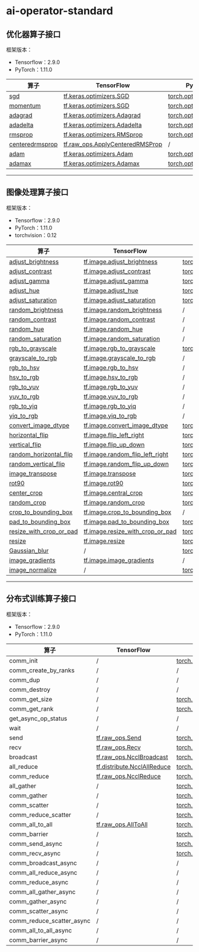 # ai-operator-standard

## 优化器算子接口
框架版本：
* Tensorflow：2.9.0
* PyTorch：1.11.0
<!-- * MindSpore：xxx -->
<!-- * Paddle：xxx -->

| 算子                                                                                                                                                                                                                | TensorFlow                                                                                                                    | PyTorch                                                                                                                           | MindSpore | Paddle |
| ------------------------------------------------------------------------------------------------------------------------------------------------------------------------------------------------------------------- | ----------------------------------------------------------------------------------------------------------------------------- | --------------------------------------------------------------------------------------------------------------------------------- | --------- | ------ |
| <a href="./%E7%AE%97%E5%AD%90%E6%A0%87%E5%87%86/%E6%A0%87%E5%87%86/%E4%BC%98%E5%8C%96%E5%99%A8/%E4%BC%98%E5%8C%96%E5%99%A8%E7%AE%97%E5%AD%90%E6%A0%87%E5%87%86.md#user-content-sgd">sgd</a>                         | [tf.keras.optimizers.SGD](https://tensorflow.google.cn/versions/r2.9/api_docs/python/tf/keras/optimizers/SGD)                 | [torch.optim.SGD](https://pytorch.org/docs/1.11/generated/torch.optim.SGD.html?highlight=sgd#torch.optim.SGD)                     |           |        |
| <a href="./%E7%AE%97%E5%AD%90%E6%A0%87%E5%87%86/%E6%A0%87%E5%87%86/%E4%BC%98%E5%8C%96%E5%99%A8/%E4%BC%98%E5%8C%96%E5%99%A8%E7%AE%97%E5%AD%90%E6%A0%87%E5%87%86.md#user-content-momentum">momentum</a>               | [tf.keras.optimizers.SGD](https://tensorflow.google.cn/versions/r2.9/api_docs/python/tf/keras/optimizers/SGD)                 | [torch.optim.SGD](https://pytorch.org/docs/1.11/generated/torch.optim.SGD.html?highlight=sgd#torch.optim.SGD)                     |           |        |
| <a href="./%E7%AE%97%E5%AD%90%E6%A0%87%E5%87%86/%E6%A0%87%E5%87%86/%E4%BC%98%E5%8C%96%E5%99%A8/%E4%BC%98%E5%8C%96%E5%99%A8%E7%AE%97%E5%AD%90%E6%A0%87%E5%87%86.md#user-content-adagrad">adagrad</a>                 | [tf.keras.optimizers.Adagrad](https://tensorflow.google.cn/versions/r2.9/api_docs/python/tf/keras/optimizers/Adagrad)         | [torch.optim.Adagrad](https://pytorch.org/docs/1.11/generated/torch.optim.Adagrad.html?highlight=adagrad#torch.optim.Adagrad)     |           |        |
| <a href="./%E7%AE%97%E5%AD%90%E6%A0%87%E5%87%86/%E6%A0%87%E5%87%86/%E4%BC%98%E5%8C%96%E5%99%A8/%E4%BC%98%E5%8C%96%E5%99%A8%E7%AE%97%E5%AD%90%E6%A0%87%E5%87%86.md#user-content-adadelta">adadelta</a>               | [tf.keras.optimizers.Adadelta](https://tensorflow.google.cn/versions/r2.9/api_docs/python/tf/keras/optimizers/Adadelta)       | [torch.optim.Adadelta](https://pytorch.org/docs/1.11/generated/torch.optim.Adadelta.html?highlight=adadelta#torch.optim.Adadelta) |           |        |
| <a href="./%E7%AE%97%E5%AD%90%E6%A0%87%E5%87%86/%E6%A0%87%E5%87%86/%E4%BC%98%E5%8C%96%E5%99%A8/%E4%BC%98%E5%8C%96%E5%99%A8%E7%AE%97%E5%AD%90%E6%A0%87%E5%87%86.md#user-content-rmsprop">rmsprop</a>                 | [tf.keras.optimizers.RMSprop](https://tensorflow.google.cn/versions/r2.9/api_docs/python/tf/keras/optimizers/RMSprop)         | [torch.optim.RMSprop](https://pytorch.org/docs/1.11/generated/torch.optim.RMSprop.html?highlight=rmspro#torch.optim.RMSprop)      |           |        |
| <a href="./%E7%AE%97%E5%AD%90%E6%A0%87%E5%87%86/%E6%A0%87%E5%87%86/%E4%BC%98%E5%8C%96%E5%99%A8/%E4%BC%98%E5%8C%96%E5%99%A8%E7%AE%97%E5%AD%90%E6%A0%87%E5%87%86.md#user-content-centeredrmsprop">centeredrmsprop</a> | [tf.raw_ops.ApplyCenteredRMSProp](https://tensorflow.google.cn/versions/r2.9/api_docs/python/tf/raw_ops/ApplyCenteredRMSProp) | /                                                                                                                                 |           |        |
| <a href="./%E7%AE%97%E5%AD%90%E6%A0%87%E5%87%86/%E6%A0%87%E5%87%86/%E4%BC%98%E5%8C%96%E5%99%A8/%E4%BC%98%E5%8C%96%E5%99%A8%E7%AE%97%E5%AD%90%E6%A0%87%E5%87%86.md#user-content-adam">adam</a>                       | [tf.keras.optimizers.Adam](https://tensorflow.google.cn/versions/r2.9/api_docs/python/tf/keras/optimizers/Adam)               | [torch.optim.Adam](https://pytorch.org/docs/1.11/generated/torch.optim.Adam.html?highlight=adam#torch.optim.Adam)                 |           |        |
| <a href="./%E7%AE%97%E5%AD%90%E6%A0%87%E5%87%86/%E6%A0%87%E5%87%86/%E4%BC%98%E5%8C%96%E5%99%A8/%E4%BC%98%E5%8C%96%E5%99%A8%E7%AE%97%E5%AD%90%E6%A0%87%E5%87%86.md#user-content-adamax">adamax</a>                   | [tf.keras.optimizers.Adamax](https://tensorflow.google.cn/versions/r2.9/api_docs/python/tf/keras/optimizers/Adamax)           | [torch.optim.Adamax](https://pytorch.org/docs/1.11/generated/torch.optim.Adamax.html?highlight=adamax#torch.optim.Adamax)         |           |        |

-----------
## 图像处理算子接口

框架版本：
* Tensorflow：2.9.0
* PyTorch：1.11.0
* torchvision：0.12
<!-- * MindSpore：xxx -->
<!-- * Paddle：xxx -->

| 算子                                                                                                                                                                                           | TensorFlow                                                                                                                      | PyTorch                                                                                                                                                                                                                             | MindSpore | Paddle |
| ---------------------------------------------------------------------------------------------------------------------------------------------------------------------------------------------- | ------------------------------------------------------------------------------------------------------------------------------- | ----------------------------------------------------------------------------------------------------------------------------------------------------------------------------------------------------------------------------------- | --------- | ------ |
| <a href="./%E7%AE%97%E5%AD%90%E6%A0%87%E5%87%86/%E6%A0%87%E5%87%86/%E5%9B%BE%E5%83%8F/%E5%9B%BE%E5%83%8F%E7%AE%97%E5%AD%90%E6%A0%87%E5%87%86.md#user-content-621">adjust_brightness</a>        | [tf.image.adjust_brightness](https://tensorflow.google.cn/versions/r2.9/api_docs/python/tf/image/adjust_brightness)             | [torchvision.transforms.functional.adjust_brightness](https://pytorch.org/vision/0.12/generated/torchvision.transforms.functional.adjust_brightness.html?highlight=brightness#torchvision.transforms.functional.adjust_brightness)  |           |        |
| <a href="./%E7%AE%97%E5%AD%90%E6%A0%87%E5%87%86/%E6%A0%87%E5%87%86/%E5%9B%BE%E5%83%8F/%E5%9B%BE%E5%83%8F%E7%AE%97%E5%AD%90%E6%A0%87%E5%87%86.md#user-content-622">adjust_contrast</a>          | [tf.image.adjust_contrast](https://tensorflow.google.cn/versions/r2.9/api_docs/python/tf/image/adjust_contrast)                 | [torchvision.transforms.functional.adjust_contrast](https://pytorch.org/vision/0.12/generated/torchvision.transforms.functional.adjust_contrast.html?highlight=contras#torchvision.transforms.functional.adjust_contrast)           |           |        |
| <a href="./%E7%AE%97%E5%AD%90%E6%A0%87%E5%87%86/%E6%A0%87%E5%87%86/%E5%9B%BE%E5%83%8F/%E5%9B%BE%E5%83%8F%E7%AE%97%E5%AD%90%E6%A0%87%E5%87%86.md#user-content-623">adjust_gamma</a>             | [tf.image.adjust_gamma](https://tensorflow.google.cn/versions/r2.9/api_docs/python/tf/image/adjust_gamma)                       | [torchvision.transforms.functional.adjust_gamma](https://pytorch.org/vision/0.12/generated/torchvision.transforms.functional.adjust_gamma.html?highlight=gamma#torchvision.transforms.functional.adjust_gamma)                      |           |        |
| <a href="./%E7%AE%97%E5%AD%90%E6%A0%87%E5%87%86/%E6%A0%87%E5%87%86/%E5%9B%BE%E5%83%8F/%E5%9B%BE%E5%83%8F%E7%AE%97%E5%AD%90%E6%A0%87%E5%87%86.md#user-content-624">adjust_hue</a>               | [tf.image.adjust_hue](https://tensorflow.google.cn/versions/r2.9/api_docs/python/tf/image/adjust_hue)                           | [torchvision.transforms.functional.adjust_hue](https://pytorch.org/vision/0.12/generated/torchvision.transforms.functional.adjust_hue.html?highlight=hue#torchvision.transforms.functional.adjust_hue)                              |           |        |
| <a href="./%E7%AE%97%E5%AD%90%E6%A0%87%E5%87%86/%E6%A0%87%E5%87%86/%E5%9B%BE%E5%83%8F/%E5%9B%BE%E5%83%8F%E7%AE%97%E5%AD%90%E6%A0%87%E5%87%86.md#user-content-625">adjust_saturation</a>        | [tf.image.adjust_saturation](https://tensorflow.google.cn/versions/r2.9/api_docs/python/tf/image/adjust_saturation)             | [torchvision.transforms.functional.adjust_saturation](https://pytorch.org/vision/0.12/generated/torchvision.transforms.functional.adjust_saturation.html?highlight=satura#torchvision.transforms.functional.adjust_saturation)      |           |        |
| <a href="./%E7%AE%97%E5%AD%90%E6%A0%87%E5%87%86/%E6%A0%87%E5%87%86/%E5%9B%BE%E5%83%8F/%E5%9B%BE%E5%83%8F%E7%AE%97%E5%AD%90%E6%A0%87%E5%87%86.md#user-content-626">random_brightness</a>        | [tf.image.random_brightness](https://tensorflow.google.cn/versions/r2.9/api_docs/python/tf/image/random_brightness)             | /                                                                                                                                                                                                                                   |           |        |
| <a href="./%E7%AE%97%E5%AD%90%E6%A0%87%E5%87%86/%E6%A0%87%E5%87%86/%E5%9B%BE%E5%83%8F/%E5%9B%BE%E5%83%8F%E7%AE%97%E5%AD%90%E6%A0%87%E5%87%86.md#user-content-627">random_contrast</a>          | [tf.image.random_contrast](https://tensorflow.google.cn/versions/r2.9/api_docs/python/tf/image/random_contrast)                 | /                                                                                                                                                                                                                                   |           |        |
| <a href="./%E7%AE%97%E5%AD%90%E6%A0%87%E5%87%86/%E6%A0%87%E5%87%86/%E5%9B%BE%E5%83%8F/%E5%9B%BE%E5%83%8F%E7%AE%97%E5%AD%90%E6%A0%87%E5%87%86.md#user-content-628">random_hue</a>               | [tf.image.random_hue](https://tensorflow.google.cn/versions/r2.9/api_docs/python/tf/image/random_hue)                           | /                                                                                                                                                                                                                                   |           |        |
| <a href="./%E7%AE%97%E5%AD%90%E6%A0%87%E5%87%86/%E6%A0%87%E5%87%86/%E5%9B%BE%E5%83%8F/%E5%9B%BE%E5%83%8F%E7%AE%97%E5%AD%90%E6%A0%87%E5%87%86.md#user-content-629">random_saturation</a>        | [tf.image.random_saturation](https://tensorflow.google.cn/versions/r2.9/api_docs/python/tf/image/random_saturation)             | /                                                                                                                                                                                                                                   |           |        |
| <a href="./%E7%AE%97%E5%AD%90%E6%A0%87%E5%87%86/%E6%A0%87%E5%87%86/%E5%9B%BE%E5%83%8F/%E5%9B%BE%E5%83%8F%E7%AE%97%E5%AD%90%E6%A0%87%E5%87%86.md#user-content-6210">rgb_to_grayscale</a>        | [tf.image.rgb_to_grayscale](https://tensorflow.google.cn/versions/r2.9/api_docs/python/tf/image/rgb_to_grayscale)               | [torchvision.transforms.functional.rgb_to_grayscale](https://pytorch.org/vision/0.12/generated/torchvision.transforms.functional.rgb_to_grayscale.html?highlight=rgb#torchvision.transforms.functional.rgb_to_grayscale)            |           |        |
| <a href="./%E7%AE%97%E5%AD%90%E6%A0%87%E5%87%86/%E6%A0%87%E5%87%86/%E5%9B%BE%E5%83%8F/%E5%9B%BE%E5%83%8F%E7%AE%97%E5%AD%90%E6%A0%87%E5%87%86.md#user-content-6211">grayscale_to_rgb</a>        | [tf.image.grayscale_to_rgb](https://tensorflow.google.cn/versions/r2.9/api_docs/python/tf/image/grayscale_to_rgb)               | /                                                                                                                                                                                                                                   |           |        |
| <a href="./%E7%AE%97%E5%AD%90%E6%A0%87%E5%87%86/%E6%A0%87%E5%87%86/%E5%9B%BE%E5%83%8F/%E5%9B%BE%E5%83%8F%E7%AE%97%E5%AD%90%E6%A0%87%E5%87%86.md#user-content-6212">rgb_to_hsv</a>              | [tf.image.rgb_to_hsv](https://tensorflow.google.cn/versions/r2.9/api_docs/python/tf/image/rgb_to_hsv)                           | /                                                                                                                                                                                                                                   |           |        |
| <a href="./%E7%AE%97%E5%AD%90%E6%A0%87%E5%87%86/%E6%A0%87%E5%87%86/%E5%9B%BE%E5%83%8F/%E5%9B%BE%E5%83%8F%E7%AE%97%E5%AD%90%E6%A0%87%E5%87%86.md#user-content-6213">hsv_to_rgb</a>              | [tf.image.hsv_to_rgb](https://tensorflow.google.cn/versions/r2.9/api_docs/python/tf/image/hsv_to_rgb)                           | /                                                                                                                                                                                                                                   |           |        |
| <a href="./%E7%AE%97%E5%AD%90%E6%A0%87%E5%87%86/%E6%A0%87%E5%87%86/%E5%9B%BE%E5%83%8F/%E5%9B%BE%E5%83%8F%E7%AE%97%E5%AD%90%E6%A0%87%E5%87%86.md#user-content-6214">rgb_to_yuv</a>              | [tf.image.rgb_to_yuv](https://tensorflow.google.cn/versions/r2.9/api_docs/python/tf/image/rgb_to_yuv)                           | /                                                                                                                                                                                                                                   |           |        |
| <a href="./%E7%AE%97%E5%AD%90%E6%A0%87%E5%87%86/%E6%A0%87%E5%87%86/%E5%9B%BE%E5%83%8F/%E5%9B%BE%E5%83%8F%E7%AE%97%E5%AD%90%E6%A0%87%E5%87%86.md#user-content-6215">yuv_to_rgb</a>              | [tf.image.yuv_to_rgb](https://tensorflow.google.cn/versions/r2.9/api_docs/python/tf/image/yuv_to_rgb)                           | /                                                                                                                                                                                                                                   |           |        |
| <a href="./%E7%AE%97%E5%AD%90%E6%A0%87%E5%87%86/%E6%A0%87%E5%87%86/%E5%9B%BE%E5%83%8F/%E5%9B%BE%E5%83%8F%E7%AE%97%E5%AD%90%E6%A0%87%E5%87%86.md#user-content-6216">rgb_to_yiq</a>              | [tf.image.rgb_to_yiq](https://tensorflow.google.cn/versions/r2.9/api_docs/python/tf/image/rgb_to_yiq)                           | /                                                                                                                                                                                                                                   |           |        |
| <a href="./%E7%AE%97%E5%AD%90%E6%A0%87%E5%87%86/%E6%A0%87%E5%87%86/%E5%9B%BE%E5%83%8F/%E5%9B%BE%E5%83%8F%E7%AE%97%E5%AD%90%E6%A0%87%E5%87%86.md#user-content-6217">yiq_to_rgb</a>              | [tf.image.yiq_to_rgb](https://tensorflow.google.cn/versions/r2.9/api_docs/python/tf/image/yiq_to_rgb)                           | /                                                                                                                                                                                                                                   |           |        |
| <a href="./%E7%AE%97%E5%AD%90%E6%A0%87%E5%87%86/%E6%A0%87%E5%87%86/%E5%9B%BE%E5%83%8F/%E5%9B%BE%E5%83%8F%E7%AE%97%E5%AD%90%E6%A0%87%E5%87%86.md#user-content-6218">convert_image_dtype</a>     | [tf.image.convert_image_dtype](https://tensorflow.google.cn/versions/r2.9/api_docs/python/tf/image/convert_image_dtype)         | [torchvision.transforms.functional.convert_image_dtype](https://pytorch.org/vision/0.12/generated/torchvision.transforms.functional.convert_image_dtype.html?highlight=dtype#torchvision.transforms.functional.convert_image_dtype) |           |        |
| <a href="./%E7%AE%97%E5%AD%90%E6%A0%87%E5%87%86/%E6%A0%87%E5%87%86/%E5%9B%BE%E5%83%8F/%E5%9B%BE%E5%83%8F%E7%AE%97%E5%AD%90%E6%A0%87%E5%87%86.md#user-content-6219">horizontal_flip</a>         | [tf.image.flip_left_right](https://tensorflow.google.cn/versions/r2.9/api_docs/python/tf/image/flip_left_right)                 | [torchvision.transforms.functional.hflip](https://pytorch.org/vision/0.12/generated/torchvision.transforms.functional.hflip.html?highlight=flip#torchvision.transforms.functional.hflip)                                            |           |        |
| <a href="./%E7%AE%97%E5%AD%90%E6%A0%87%E5%87%86/%E6%A0%87%E5%87%86/%E5%9B%BE%E5%83%8F/%E5%9B%BE%E5%83%8F%E7%AE%97%E5%AD%90%E6%A0%87%E5%87%86.md#user-content-6220">vertical_flip</a>           | [tf.image.flip_up_down](https://tensorflow.google.cn/versions/r2.9/api_docs/python/tf/image/flip_up_down)                       | [torchvision.transforms.functional.vflip](https://pytorch.org/vision/0.12/generated/torchvision.transforms.functional.vflip.html?highlight=flip#torchvision.transforms.functional.vflip)                                            |           |        |
| <a href="./%E7%AE%97%E5%AD%90%E6%A0%87%E5%87%86/%E6%A0%87%E5%87%86/%E5%9B%BE%E5%83%8F/%E5%9B%BE%E5%83%8F%E7%AE%97%E5%AD%90%E6%A0%87%E5%87%86.md#user-content-6221">random_horizontal_flip</a>  | [tf.image.random_flip_left_right](https://tensorflow.google.cn/versions/r2.9/api_docs/python/tf/image/random_flip_left_right)   | [torchvision.transforms.RandomHorizontalFlip](https://pytorch.org/vision/0.12/generated/torchvision.transforms.RandomHorizontalFlip.html?highlight=flip#torchvision.transforms.RandomHorizontalFlip)                                |           |        |
| <a href="./%E7%AE%97%E5%AD%90%E6%A0%87%E5%87%86/%E6%A0%87%E5%87%86/%E5%9B%BE%E5%83%8F/%E5%9B%BE%E5%83%8F%E7%AE%97%E5%AD%90%E6%A0%87%E5%87%86.md#user-content-6222">random_vertical_flip</a>    | [tf.image.random_flip_up_down](https://tensorflow.google.cn/versions/r2.9/api_docs/python/tf/image/random_flip_up_down)         | [torchvision.transforms.RandomVerticalFlip](https://pytorch.org/vision/0.12/generated/torchvision.transforms.RandomVerticalFlip.html?highlight=flip#torchvision.transforms.RandomVerticalFlip)                                      |           |        |
| <a href="./%E7%AE%97%E5%AD%90%E6%A0%87%E5%87%86/%E6%A0%87%E5%87%86/%E5%9B%BE%E5%83%8F/%E5%9B%BE%E5%83%8F%E7%AE%97%E5%AD%90%E6%A0%87%E5%87%86.md#user-content-6223">image_transpose</a>         | [tf.image.transpose](https://tensorflow.google.cn/versions/r2.9/api_docs/python/tf/image/transpose)                             | [torch.transpose](https://pytorch.org/docs/1.11/generated/torch.transpose.html#torch.transpose)                                                                                                                                     |           |        |
| <a href="./%E7%AE%97%E5%AD%90%E6%A0%87%E5%87%86/%E6%A0%87%E5%87%86/%E5%9B%BE%E5%83%8F/%E5%9B%BE%E5%83%8F%E7%AE%97%E5%AD%90%E6%A0%87%E5%87%86.md#user-content-6224">rot90</a>                   | [tf.image.rot90](https://tensorflow.google.cn/versions/r2.9/api_docs/python/tf/image/rot90)                                     | [torch.rot90](https://pytorch.org/docs/1.11/generated/torch.rot90.html?highlight=rot#torch.rot90)                                                                                                                                   |           |        |
| <a href="./%E7%AE%97%E5%AD%90%E6%A0%87%E5%87%86/%E6%A0%87%E5%87%86/%E5%9B%BE%E5%83%8F/%E5%9B%BE%E5%83%8F%E7%AE%97%E5%AD%90%E6%A0%87%E5%87%86.md#user-content-6225">center_crop</a>             | [tf.image.central_crop](https://tensorflow.google.cn/versions/r2.9/api_docs/python/tf/image/central_crop)                       | [torchvision.transforms.CenterCrop](https://pytorch.org/vision/0.12/generated/torchvision.transforms.CenterCrop.html?highlight=crop#torchvision.transforms.CenterCrop)                                                              |           |        |
| <a href="./%E7%AE%97%E5%AD%90%E6%A0%87%E5%87%86/%E6%A0%87%E5%87%86/%E5%9B%BE%E5%83%8F/%E5%9B%BE%E5%83%8F%E7%AE%97%E5%AD%90%E6%A0%87%E5%87%86.md#user-content-6226">random_crop</a>             | [tf.image.random_crop](https://tensorflow.google.cn/versions/r2.9/api_docs/python/tf/image/random_crop)                         | [torchvision.transforms.RandomCrop](https://pytorch.org/vision/0.12/generated/torchvision.transforms.RandomCrop.html?highlight=random%20crop#torchvision.transforms.RandomCrop)                                                     |           |        |
| <a href="./%E7%AE%97%E5%AD%90%E6%A0%87%E5%87%86/%E6%A0%87%E5%87%86/%E5%9B%BE%E5%83%8F/%E5%9B%BE%E5%83%8F%E7%AE%97%E5%AD%90%E6%A0%87%E5%87%86.md#user-content-6227">crop_to_bounding_box</a>    | [tf.image.crop_to_bounding_box](https://tensorflow.google.cn/versions/r2.9/api_docs/python/tf/image/crop_to_bounding_box)       | /                                                                                                                                                                                                                                   |           |        |
| <a href="./%E7%AE%97%E5%AD%90%E6%A0%87%E5%87%86/%E6%A0%87%E5%87%86/%E5%9B%BE%E5%83%8F/%E5%9B%BE%E5%83%8F%E7%AE%97%E5%AD%90%E6%A0%87%E5%87%86.md#user-content-6228">pad_to_bounding_box</a>     | [tf.image.pad_to_bounding_box](https://tensorflow.google.cn/versions/r2.9/api_docs/python/tf/image/pad_to_bounding_box)         | [torchvision.transforms.Pad](https://pytorch.org/vision/0.12/generated/torchvision.transforms.Pad.html?highlight=pad#torchvision.transforms.Pad)                                                                                    |           |        |
| <a href="./%E7%AE%97%E5%AD%90%E6%A0%87%E5%87%86/%E6%A0%87%E5%87%86/%E5%9B%BE%E5%83%8F/%E5%9B%BE%E5%83%8F%E7%AE%97%E5%AD%90%E6%A0%87%E5%87%86.md#user-content-6229">resize_with_crop_or_pad</a> | [tf.image.resize_with_crop_or_pad](https://tensorflow.google.cn/versions/r2.9/api_docs/python/tf/image/resize_with_crop_or_pad) | [torchvision.transforms.functional.resized_crop](https://pytorch.org/vision/0.12/generated/torchvision.transforms.functional.resized_crop.html?highlight=resize#torchvision.transforms.functional.resized_crop)                     |           |        |
| <a href="./%E7%AE%97%E5%AD%90%E6%A0%87%E5%87%86/%E6%A0%87%E5%87%86/%E5%9B%BE%E5%83%8F/%E5%9B%BE%E5%83%8F%E7%AE%97%E5%AD%90%E6%A0%87%E5%87%86.md#user-content-6230">resize</a>                  | [tf.image.resize](https://tensorflow.google.cn/versions/r2.9/api_docs/python/tf/image/resize)                                   | [torchvision.transforms.functional.resize](https://pytorch.org/vision/0.12/generated/torchvision.transforms.functional.resize.html?highlight=resize#torchvision.transforms.functional.resize)                                       |           |        |
| <a href="./%E7%AE%97%E5%AD%90%E6%A0%87%E5%87%86/%E6%A0%87%E5%87%86/%E5%9B%BE%E5%83%8F/%E5%9B%BE%E5%83%8F%E7%AE%97%E5%AD%90%E6%A0%87%E5%87%86.md#user-content-6231">Gaussian_blur</a>           | /                                                                                                                               | [torchvision.transforms.functional.gaussian_blur](https://pytorch.org/vision/0.12/generated/torchvision.transforms.functional.gaussian_blur.html?highlight=gauss#torchvision.transforms.functional.gaussian_blur)                   |           |        |
| <a href="./%E7%AE%97%E5%AD%90%E6%A0%87%E5%87%86/%E6%A0%87%E5%87%86/%E5%9B%BE%E5%83%8F/%E5%9B%BE%E5%83%8F%E7%AE%97%E5%AD%90%E6%A0%87%E5%87%86.md#user-content-6232">image_gradients</a>         | [tf.image.image_gradients](https://tensorflow.google.cn/versions/r2.9/api_docs/python/tf/image/image_gradients)                 | /                                                                                                                                                                                                                                   |           |        |
| <a href="./%E7%AE%97%E5%AD%90%E6%A0%87%E5%87%86/%E6%A0%87%E5%87%86/%E5%9B%BE%E5%83%8F/%E5%9B%BE%E5%83%8F%E7%AE%97%E5%AD%90%E6%A0%87%E5%87%86.md#user-content-6233">image_normalize</a>         | /                                                                                                                               | [torchvision.transforms.functional.normalize](https://pytorch.org/vision/0.12/generated/torchvision.transforms.functional.normalize.html?highlight=normalize#torchvision.transforms.functional.normalize)                           |           |        |

-----------
## 分布式训练算子接口

框架版本：
* Tensorflow：2.9.0
* PyTorch：1.11.0
<!-- * MindSpore：xxx -->
<!-- * Paddle：xxx -->

| 算子                      | TensorFlow                                                                                                            | PyTorch                                                                                                                                    | MindSpore | Paddle |
| ------------------------- | --------------------------------------------------------------------------------------------------------------------- | ------------------------------------------------------------------------------------------------------------------------------------------ | --------- | ------ |
| comm_init                 | /                                                                                                                     | [torch.distributed.init_process_group](https://pytorch.org/docs/1.11/distributed.html?highlight=init#torch.distributed.init_process_group) |           |        |
| comm_create_by_ranks      | /                                                                                                                     | /                                                                                                                                          |           |        |
| comm_dup                  | /                                                                                                                     | /                                                                                                                                          |           |        |
| comm_destroy              | /                                                                                                                     | /                                                                                                                                          |           |        |
| comm_get_size             | /                                                                                                                     | [torch.distributed.get_world_size](https://pytorch.org/docs/1.11/distributed.html#torch.distributed.get_world_size)                        |           |        |
| comm_get_rank             | /                                                                                                                     | [torch.distributed.get_rank](https://pytorch.org/docs/1.11/distributed.html?highlight=rank#torch.distributed.get_rank)                     |           |        |
| get_async_op_status       | /                                                                                                                     | /                                                                                                                                          |           |        |
| wait                      | /                                                                                                                     | /                                                                                                                                          |           |        |
| send                      | [tf.raw_ops.Send](https://tensorflow.google.cn/versions/r2.9/api_docs/python/tf/raw_ops/Send)                         | [torch.distributed.send](https://pytorch.org/docs/1.11/distributed.html?highlight=send#torch.distributed.send)                             |           |        |
| recv                      | [tf.raw_ops.Recv](https://tensorflow.google.cn/versions/r2.9/api_docs/python/tf/raw_ops/Recv)                         | [torch.distributed.recv](https://pytorch.org/docs/1.11/distributed.html?highlight=recv#torch.distributed.recv)                             |           |        |
| broadcast                 | [tf.raw_ops.NcclBroadcast](https://tensorflow.google.cn/versions/r2.9/api_docs/python/tf/raw_ops/NcclBroadcast)       | [torch.distributed.broadcast](https://pytorch.org/docs/1.11/distributed.html#torch.distributed.broadcast)                                  |           |        |
| all_reduce                | [tf.distribute.NcclAllReduce](https://tensorflow.google.cn/versions/r2.9/api_docs/python/tf/distribute/NcclAllReduce) | [torch.distributed.all_reduce](https://pytorch.org/docs/1.11/distributed.html#torch.distributed.all_reduce)                                |           |        |
| comm_reduce               | [tf.raw_ops.NcclReduce](https://tensorflow.google.cn/versions/r2.9/api_docs/python/tf/raw_ops/NcclReduce)             | [torch.distributed.reduce](https://pytorch.org/docs/1.11/distributed.html#torch.distributed.reduce)                                        |           |        |
| all_gather                | /                                                                                                                     | [torch.distributed.all_gather](https://pytorch.org/docs/1.11/distributed.html#torch.distributed.all_gather)                                |           |        |
| comm_gather               | /                                                                                                                     | [torch.distributed.gather](https://pytorch.org/docs/1.11/distributed.html#torch.distributed.gather)                                        |           |        |
| comm_scatter              | /                                                                                                                     | [torch.distributed.scatter](https://pytorch.org/docs/1.11/distributed.html#torch.distributed.scatter)                                      |           |        |
| comm_reduce_scatter       | /                                                                                                                     | [torch.distributed.reduce_scatter](https://pytorch.org/docs/1.11/distributed.html#torch.distributed.reduce_scatter)                        |           |        |
| comm_all_to_all           | [tf.raw_ops.AllToAll](https://tensorflow.google.cn/versions/r2.9/api_docs/python/tf/raw_ops/AllToAll)                 | [torch.distributed.all_to_all](https://pytorch.org/docs/1.11/distributed.html#torch.distributed.all_to_all)                                |           |        |
| comm_barrier              | /                                                                                                                     | [torch.distributed.barrier](https://pytorch.org/docs/1.11/distributed.html#torch.distributed.barrier)                                      |           |        |
| comm_send_async           | /                                                                                                                     | [torch.distributed.isend](https://pytorch.org/docs/1.11/distributed.html#torch.distributed.isend)                                          |           |        |
| comm_recv_async           | /                                                                                                                     | [torch.distributed.irecv](https://pytorch.org/docs/1.11/distributed.html#torch.distributed.irecv)                                          |           |        |
| comm_broadcast_async      | /                                                                                                                     | /                                                                                                                                          |           |        |
| comm_all_reduce_async     | /                                                                                                                     | /                                                                                                                                          |           |        |
| comm_reduce_async         | /                                                                                                                     | /                                                                                                                                          |           |        |
| comm_all_gather_async     | /                                                                                                                     | /                                                                                                                                          |           |        |
| comm_gather_async         | /                                                                                                                     | /                                                                                                                                          |           |        |
| comm_scatter_async        | /                                                                                                                     | /                                                                                                                                          |           |        |
| comm_reduce_scatter_async | /                                                                                                                     | /                                                                                                                                          |           |        |
| comm_all_to_all_async     | /                                                                                                                     | /                                                                                                                                          |           |        |
| comm_barrier_async        | /                                                                                                                     | /                                                                                                                                          |           |        |